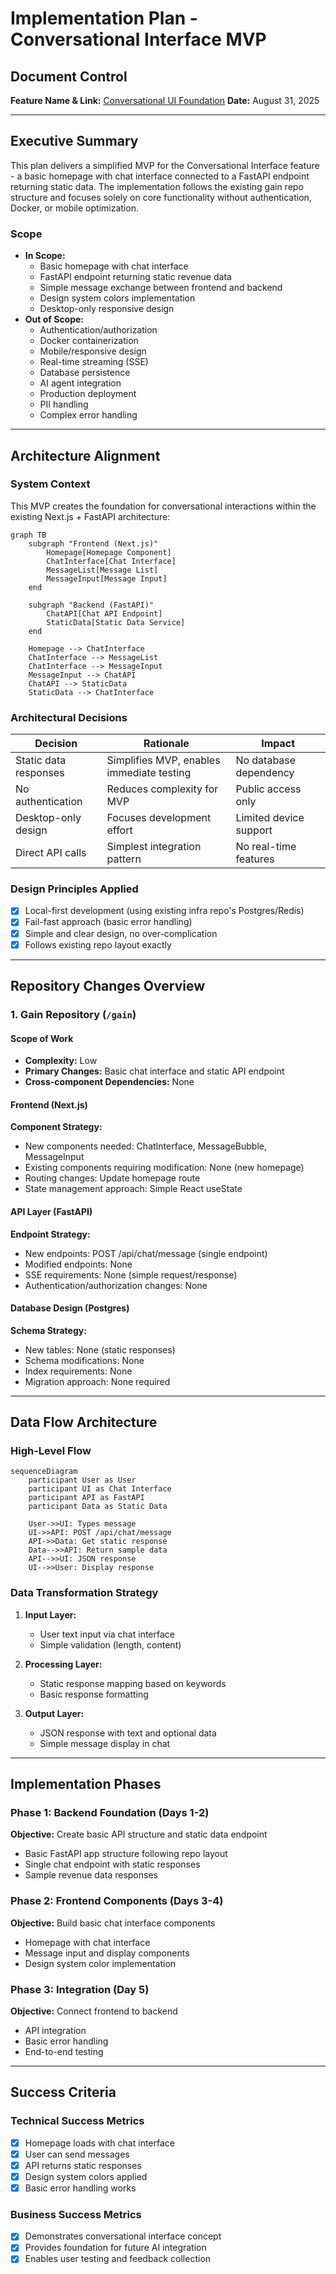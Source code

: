 # Implementation Plan - Conversational Interface MVP

## Document Control
**Feature Name & Link:** [Conversational UI Foundation](./feature.md)
**Date:** August 31, 2025  

---

## Executive Summary

This plan delivers a simplified MVP for the Conversational Interface feature - a basic homepage with chat interface connected to a FastAPI endpoint returning static data. The implementation follows the existing gain repo structure and focuses solely on core functionality without authentication, Docker, or mobile optimization.

### Scope
- **In Scope:** 
  - Basic homepage with chat interface
  - FastAPI endpoint returning static revenue data
  - Simple message exchange between frontend and backend
  - Design system colors implementation
  - Desktop-only responsive design
- **Out of Scope:** 
  - Authentication/authorization
  - Docker containerization
  - Mobile/responsive design
  - Real-time streaming (SSE)
  - Database persistence
  - AI agent integration
  - Production deployment
  - PII handling
  - Complex error handling

---

## Architecture Alignment

### System Context
This MVP creates the foundation for conversational interactions within the existing Next.js + FastAPI architecture:

```mermaid
graph TB
    subgraph "Frontend (Next.js)"
        Homepage[Homepage Component]
        ChatInterface[Chat Interface]
        MessageList[Message List]
        MessageInput[Message Input]
    end

    subgraph "Backend (FastAPI)"
        ChatAPI[Chat API Endpoint]
        StaticData[Static Data Service]
    end

    Homepage --> ChatInterface
    ChatInterface --> MessageList
    ChatInterface --> MessageInput
    MessageInput --> ChatAPI
    ChatAPI --> StaticData
    StaticData --> ChatInterface
```

### Architectural Decisions
| Decision | Rationale | Impact |
|----------|-----------|--------|
| Static data responses | Simplifies MVP, enables immediate testing | No database dependency |
| No authentication | Reduces complexity for MVP | Public access only |
| Desktop-only design | Focuses development effort | Limited device support |
| Direct API calls | Simplest integration pattern | No real-time features |

### Design Principles Applied
- [x] Local-first development (using existing infra repo's Postgres/Redis)
- [x] Fail-fast approach (basic error handling)
- [x] Simple and clear design, no over-complication
- [x] Follows existing repo layout exactly

---

## Repository Changes Overview

### 1. Gain Repository (`/gain`)

#### Scope of Work
- **Complexity:** Low
- **Primary Changes:** Basic chat interface and static API endpoint
- **Cross-component Dependencies:** None

#### Frontend (Next.js)
**Component Strategy:**
- New components needed: ChatInterface, MessageBubble, MessageInput
- Existing components requiring modification: None (new homepage)
- Routing changes: Update homepage route
- State management approach: Simple React useState

#### API Layer (FastAPI)
**Endpoint Strategy:**
- New endpoints: POST /api/chat/message (single endpoint)
- Modified endpoints: None
- SSE requirements: None (simple request/response)
- Authentication/authorization changes: None

#### Database Design (Postgres)
**Schema Strategy:**
- New tables: None (static responses)
- Schema modifications: None
- Index requirements: None
- Migration approach: None required

---

## Data Flow Architecture

### High-Level Flow
```mermaid
sequenceDiagram
    participant User as User
    participant UI as Chat Interface
    participant API as FastAPI
    participant Data as Static Data

    User->>UI: Types message
    UI->>API: POST /api/chat/message
    API->>Data: Get static response
    Data-->>API: Return sample data
    API-->>UI: JSON response
    UI-->>User: Display response
```

### Data Transformation Strategy
1. **Input Layer:**
   - User text input via chat interface
   - Simple validation (length, content)

2. **Processing Layer:**
   - Static response mapping based on keywords
   - Basic response formatting

3. **Output Layer:**
   - JSON response with text and optional data
   - Simple message display in chat

---

## Implementation Phases

### Phase 1: Backend Foundation (Days 1-2)
**Objective:** Create basic API structure and static data endpoint
- Basic FastAPI app structure following repo layout
- Single chat endpoint with static responses
- Sample revenue data responses

### Phase 2: Frontend Components (Days 3-4)
**Objective:** Build basic chat interface components
- Homepage with chat interface
- Message input and display components
- Design system color implementation

### Phase 3: Integration (Day 5)
**Objective:** Connect frontend to backend
- API integration
- Basic error handling
- End-to-end testing

---

## Success Criteria

### Technical Success Metrics
- [x] Homepage loads with chat interface
- [x] User can send messages
- [x] API returns static responses
- [x] Design system colors applied
- [x] Basic error handling works

### Business Success Metrics
- [x] Demonstrates conversational interface concept
- [x] Provides foundation for future AI integration
- [x] Enables user testing and feedback collection